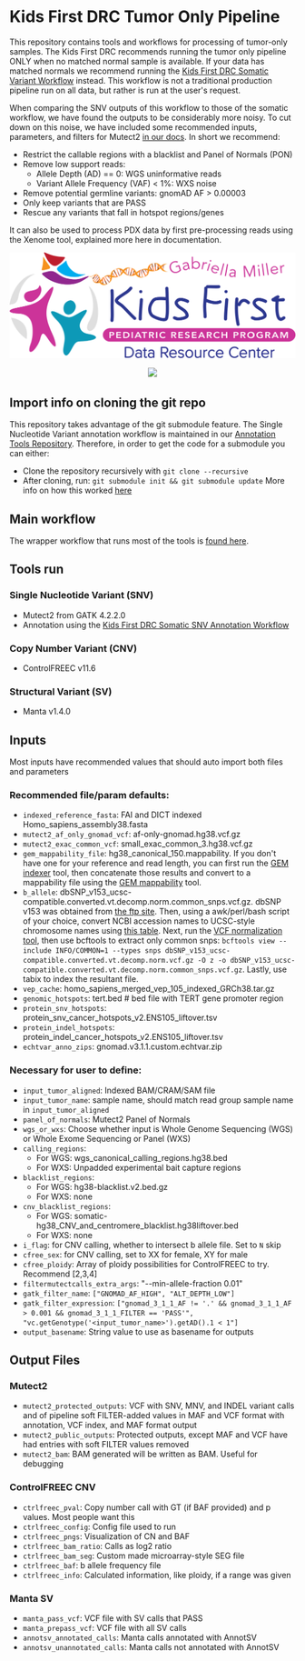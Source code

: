 # Kids First DRC Tumor Only Pipeline

This repository contains tools and workflows for processing of tumor-only
samples. The Kids First DRC recommends running the tumor only pipeline ONLY
when no matched normal sample is available. If your data has matched normals
we recommend running the [Kids First DRC Somatic Variant
Workflow](https://github.com/kids-first/kf-somatic-workflow) instead. This
workflow is not a traditional production pipeline run on all data, but rather
is run at the user's request.

When comparing the SNV outputs of this workflow to those of the somatic workflow,
we have found the outputs to be considerably more noisy. To cut down on this
noise, we have included some recommended inputs, parameters, and filters for
Mutect2 [in our docs](./docs/MUTECT2_TUMOR_ONLY_FILTERING.md). In short we recommend:
- Restrict the callable regions with a blacklist and Panel of Normals (PON)
- Remove low support reads:
   - Allele Depth (AD) == 0: WGS uninformative reads
   - Variant Allele Frequency (VAF) < 1%: WXS noise
- Remove potential germline variants: gnomAD AF > 0.00003
- Only keep variants that are PASS
- Rescue any variants that fall in hotspot regions/genes

It can also be used to process PDX data by first pre-processing reads using the
Xenome tool, explained more here in documentation.

<p align="center">
  <img src="docs/kids_first_logo.svg" alt="Kids First repository logo" width="660px" />
</p>
<p align="center">
  <a href="https://github.com/kids-first/kf-tumor-workflow/blob/main/LICENSE"><img src="https://img.shields.io/github/license/kids-first/kf-tumor-workflow.svg?style=for-the-badge"></a>
</p>

## Import info on cloning the git repo
This repository takes advantage of the git submodule feature.
The Single Nucleotide Variant annotation workflow is maintained in our [Annotation Tools Repository](https://github.com/kids-first/kf-annotation-tools).
Therefore, in order to get the code for a submodule you can either:
- Clone the repository recursively with `git clone --recursive`
- After cloning, run: `git submodule init && git submodule update`
More info on how this worked [here](https://git-scm.com/book/en/v2/Git-Tools-Submodules)

## Main workflow
The wrapper workflow that runs most of the tools is [found here](./workflows/kfdrc_tumor_only_dna_wf.cwl).

## Tools run
### Single Nucleotide Variant (SNV)
 - Mutect2 from GATK 4.2.2.0
 - Annotation using the [Kids First DRC Somatic SNV Annotation Workflow](https://github.com/kids-first/kf-annotation-tools/blob/master/workflows/kfdrc-somatic-snv-annot-workflow.cwl)
### Copy Number Variant (CNV)
 - ControlFREEC v11.6
### Structural Variant (SV)
 - Manta v1.4.0

## Inputs
Most inputs have recommended values that should auto import both files and parameters
### Recommended file/param defaults:
 - `indexed_reference_fasta`: FAI and DICT indexed Homo_sapiens_assembly38.fasta
 - `mutect2_af_only_gnomad_vcf`: af-only-gnomad.hg38.vcf.gz
 - `mutect2_exac_common_vcf`: small_exac_common_3.hg38.vcf.gz
 - `gem_mappability_file`: hg38_canonical_150.mappability. If you don't have one for your reference and read length, you can first run the [GEM indexer](https://github.com/d3b-center/d3b_bic-seq2/blob/master/tools/gem_gen_index.cwl) tool, then concatenate those results and convert to a mappability file using the [GEM mappability](https://github.com/d3b-center/d3b_bic-seq2/blob/master/tools/gem_gen_mappability.cwl) tool.
 - `b_allele`: dbSNP_v153_ucsc-compatible.converted.vt.decomp.norm.common_snps.vcf.gz. dbSNP v153 was obtained from [the ftp site](https://ftp.ncbi.nih.gov/snp/archive/b153/VCF/GCF_000001405.38.gz). Then, using a awk/perl/bash script of your choice, convert NCBI accession names to UCSC-style chromosome names using [this table](https://hgdownload.soe.ucsc.edu/hubs/GCF/000/001/405/GCF_000001405.39/GCF_000001405.39.chromAlias.txt). Next, run the [VCF normalization tool](https://github.com/kids-first/kf-annotation-tools/blob/master/tools/normalize_vcf.cwl), then use bcftools to extract only common snps: `bcftools view --include INFO/COMMON=1 --types snps dbSNP_v153_ucsc-compatible.converted.vt.decomp.norm.vcf.gz -O z -o dbSNP_v153_ucsc-compatible.converted.vt.decomp.norm.common_snps.vcf.gz`. Lastly, use tabix to index the resultant file.
 - `vep_cache`: homo_sapiens_merged_vep_105_indexed_GRCh38.tar.gz
 - `genomic_hotspots`: tert.bed # bed file with TERT gene promoter region
 - `protein_snv_hotspots`: protein_snv_cancer_hotspots_v2.ENS105_liftover.tsv
 - `protein_indel_hotspots`: protein_indel_cancer_hotspots_v2.ENS105_liftover.tsv
 - `echtvar_anno_zips`: gnomad.v3.1.1.custom.echtvar.zip
### Necessary for user to define:
 - `input_tumor_aligned`: Indexed BAM/CRAM/SAM file
 - `input_tumor_name`: sample name, should match read group sample name in `input_tumor_aligned`
 - `panel_of_normals`: Mutect2 Panel of Normals
 - `wgs_or_wxs`: Choose whether input is Whole Genome Sequencing (WGS) or Whole Exome Sequencing or Panel (WXS)
 - `calling_regions`:
    - For WGS: wgs_canonical_calling_regions.hg38.bed
    - For WXS: Unpadded experimental bait capture regions
 - `blacklist_regions`:
    - For WGS: hg38-blacklist.v2.bed.gz
    - For WXS: none
 - `cnv_blacklist_regions`:
    - For WGS: somatic-hg38_CNV_and_centromere_blacklist.hg38liftover.bed
    - For WXS: none
 - `i_flag`: for CNV calling, whether to intersect b allele file. Set to `N` skip
 - `cfree_sex`: for CNV calling, set to XX for female, XY for male
 - `cfree_ploidy`: Array of ploidy possibilities for ControlFREEC to try. Recommend [2,3,4]
 - `filtermutectcalls_extra_args`: "--min-allele-fraction 0.01"
 - `gatk_filter_name`: `["GNOMAD_AF_HIGH", "ALT_DEPTH_LOW"]`
 - `gatk_filter_expression`: `["gnomad_3_1_1_AF != '.' && gnomad_3_1_1_AF > 0.001 && gnomad_3_1_1_FILTER == 'PASS'", "vc.getGenotype('<input_tumor_name>').getAD().1 < 1"]`
 - `output_basename`: String value to use as basename for outputs

## Output Files
### Mutect2
 - `mutect2_protected_outputs`: VCF with SNV, MNV, and INDEL variant calls and of pipeline soft FILTER-added values in MAF and  VCF format with annotation, VCF index, and MAF format output
 - `mutect2_public_outputs`: Protected outputs, except MAF and VCF have had entries with soft FILTER values removed
 - `mutect2_bam`: BAM generated will be written as BAM. Useful for debugging
### ControlFREEC CNV
 - `ctrlfreec_pval`: Copy number call with GT (if BAF provided) and p values. Most people want this
 - `ctrlfreec_config`: Config file used to run
 - `ctrlfreec_pngs`: Visualization of CN and BAF
 - `ctrlfreec_bam_ratio`: Calls as log2 ratio
 - `ctrlfreec_bam_seg`: Custom made microarray-style SEG file
 - `ctrlfreec_baf`: b allele frequency file
 - `ctrlfreec_info`: Calculated information, like ploidy, if a range was given
### Manta SV
 - `manta_pass_vcf`: VCF file with SV calls that PASS
 - `manta_prepass_vcf`: VCF file with all SV calls
 - `annotsv_annotated_calls`: Manta calls annotated with AnnotSV
 - `annotsv_unannotated_calls`: Manta calls not annotated with AnnotSV
